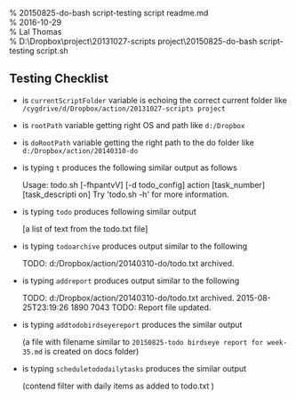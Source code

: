 % 20150825-do-bash script-testing script readme.md 	
% 2016-10-29 	
% Lal Thomas 	
% D:\Dropbox\project\20131027-scripts project\20150825-do-bash script-testing script.sh 	
	
Testing Checklist
-----------------

* is `currentScriptFolder` variable is echoing the correct current folder like `/cygdrive/d/Dropbox/action/20131027-scripts project` 
* is `rootPath` variable getting right OS and path like `d:/Dropbox`
* is `doRootPath` variable getting the right path to the do folder like `d:/Dropbox/action/20140310-do`
* is typing `t` produces the following similar output as follows 

	Usage: todo.sh [-fhpantvV] [-d todo_config] action [task_number] [task_descripti                                                                                      on]
	Try 'todo.sh -h' for more information.

* is typing `todo` produces following similar output 

	[a list of text from the todo.txt file]

* is typing `todoarchive` produces output similar to the following

	TODO:  d:/Dropbox/action/20140310-do/todo.txt archived.

* is typing `addreport` produces output similar to the following

	TODO:  d:/Dropbox/action/20140310-do/todo.txt archived.
	2015-08-25T23:19:26 1890 7043
	TODO: Report file updated.

* is typing `addtodobirdseyereport` produces the similar output

	(a file with filename similar to `20150825-todo birdseye report for week-35.md` is created on docs folder)

* is typing `scheduletododailytasks` produces the similar output

	(contend filter with daily items as added to todo.txt )
	
